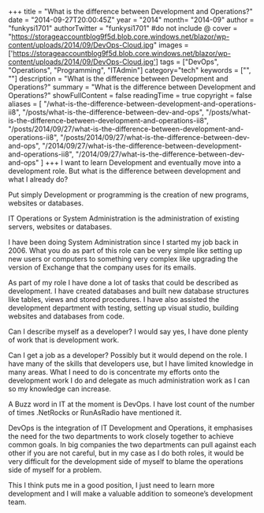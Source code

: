 +++
title = "What is the difference between Development and Operations?"
date = "2014-09-27T20:00:45Z"
year = "2014"
month= "2014-09"
author = "funkysi1701"
authorTwitter = "funkysi1701" #do not include @
cover = "https://storageaccountblog9f5d.blob.core.windows.net/blazor/wp-content/uploads/2014/09/DevOps-Cloud.jpg"
images = ['https://storageaccountblog9f5d.blob.core.windows.net/blazor/wp-content/uploads/2014/09/DevOps-Cloud.jpg']
tags = ["DevOps", "Operations", "Programming", "ITAdmin"]
category="tech"
keywords = ["", ""]
description = "What is the difference between Development and Operations?"
summary = "What is the difference between Development and Operations?"
showFullContent = false
readingTime = true
copyright = false
aliases = [
    "/what-is-the-difference-between-development-and-operations-ii8",
    "/posts/what-is-the-difference-between-dev-and-ops",
    "/posts/what-is-the-difference-between-development-and-operations-ii8",
    "/posts/2014/09/27/what-is-the-difference-between-development-and-operations-ii8",
    "/posts/2014/09/27/what-is-the-difference-between-dev-and-ops",
    "/2014/09/27/what-is-the-difference-between-development-and-operations-ii8",
    "/2014/09/27/what-is-the-difference-between-dev-and-ops"
]
+++
I want to learn Development and eventually move into a development role. But what is the difference between development and what I already do?

Put simply Development or programming is the creation of new programs, websites or databases.

IT Operations or System Administration is the administration of existing servers, websites or databases.

I have been doing System Administration since I started my job back in 2006. What you do as part of this role can be very simple like setting up new users or computers to something very complex like upgrading the version of Exchange that the company uses for its emails.

As part of my role I have done a lot of tasks that could be described as development. I have created databases and built new database structures like tables, views and stored procedures. I have also assisted the development department with testing, setting up visual studio, building websites and databases from code.

Can I describe myself as a developer? I would say yes, I have done plenty of work that is development work.

Can I get a job as a developer? Possibly but it would depend on the role. I have many of the skills that developers use, but I have limited knowledge in many areas. What I need to do is concentrate my efforts onto the development work I do and delegate as much administration work as I can so my knowledge can increase.

A Buzz word in IT at the moment is DevOps. I have lost count of the number of times .NetRocks or RunAsRadio have mentioned it.

DevOps is the integration of IT Development and Operations, it emphasises the need for the two departments to work closely together to achieve common goals. In big companies the two departments can pull against each other if you are not careful, but in my case as I do both roles, it would be very difficult for the development side of myself to blame the operations side of myself for a problem.

This I think puts me in a good position, I just need to learn more development and I will make a valuable addition to someone’s development team.
